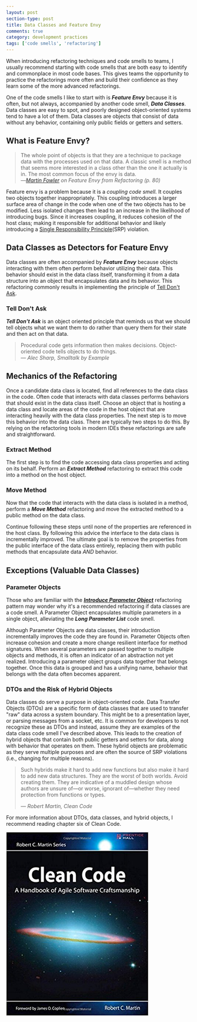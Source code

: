 ```yaml
---
layout: post
section-type: post
title: Data Classes and Feature Envy 
comments: true
category: development practices
tags: ['code smells', 'refactoring']
---
```


When introducing refactoring techniques and code smells to teams, I usually recommend starting with code smells that are both easy to identify and commonplace in most code bases. This gives teams the opportunity to practice the refactorings more often and build their confidence as they learn some of the more advanced refactorings. 

One of the code smells I like to start with is _**Feature Envy**_ because it is often, but not always, accompanied by another code smell, _**Data Classes**_. Data classes are easy to spot, and poorly designed object-oriented systems tend to have a lot of them. Data classes are objects that consist of data without any behavior, containing only public fields or getters and setters. 

## What is Feature Envy?

> The whole point of objects is that they are a technique to package data with the processes used on that data. A classic smell is a method that seems more interested in a class other than the one it actually is in. The most common focus of the envy is data.  
> &mdash;_[Martin Fowler](http://www.martinfowler.com) on Feature Envy from Refactoring (p. 80)_

Feature envy is a problem because it is a _coupling code smell._ It couples two objects together inappropriately. This coupling introduces a larger surface area of change in the code when one of the two objects has to be modified. Less isolated changes then lead to an increase in the likelihood of introducing bugs. Since it increases coupling, it reduces cohesion of the host class; making it responsible for additional behavior and likely introducing a [Single Responsibility Principle](https://en.wikipedia.org/wiki/Single_responsibility_principle)(SRP) violation.

## Data Classes as Detectors for Feature Envy

Data classes are often accompanied by _**Feature Envy**_ because objects interacting with them often perform behavior utilizing their data. This behavior should exist in the data class itself, transforming it from a data structure into an object that encapsulates data and its behavior. This refactoring commonly results in implementing the principle of [Tell Don't Ask](https://pragprog.com/articles/tell-dont-ask).

### Tell Don't Ask

_**Tell Don't Ask**_ is an object oriented principle that reminds us that we should tell objects what we want them to do rather than query them for their state and then act on that data.

> Procedural code gets information then makes decisions. Object-oriented code tells objects to do things.    
> &mdash; _Alec Sharp, Smalltalk by Example_

## Mechanics of the Refactoring

Once a candidate data class is located, find all references to the data class in the code. Often code that interacts with data classes performs behaviors that should exist in the data class itself. Choose an object that is hosting a data class and locate areas of the code in the host object that are interacting heavily with the data class properties. The next step is to move this behavior into the data class. There are typically two steps to do this. By relying on the refactoring tools in modern IDEs these refactorings are safe and straightforward. 

### Extract Method

The first step is to find the code accessing data class properties and acting on its behalf. Perform an _**Extract Method**_ refactoring to extract this code into a method on the host object. 

### Move Method

Now that the code that interacts with the data class is isolated in a method, perform a _**Move Method**_ refactoring and move the extracted method to a public method on the data class. 

Continue following these steps until none of the properties are referenced in the host class. By following this advice the interface to the data class is incrementally improved. The ultimate goal is to remove the properties from the public interface of the data class entirely, replacing them with public methods that encapsulate data *AND* behavior.

## Exceptions (Valuable Data Classes)

### Parameter Objects

Those who are familiar with the [_**Introduce Parameter Object**_](http://wiki.c2.com/?ParameterObject) refactoring pattern may wonder why it's a recommended refactoring if data classes are a code smell. A Parameter Object encapsulates multiple parameters in a single object, alleviating the _**Long Parameter List**_ code smell. 

Although Parameter Objects are data classes, their introduction incrementally improves the code they are found in. Parameter Objects often increase cohesion and create a more change resilient interface for method signatures. When several parameters are passed together to multiple objects and methods, it is often an indicator of an abstraction not yet realized. Introducing a parameter object groups data together that belongs together. Once this data is grouped and has a unifying name, behavior that belongs with the data often becomes apparent.

### DTOs and the Risk of Hybrid Objects

Data classes do serve a purpose in object-oriented code. Data Transfer Objects (DTOs) are a specific form of data classes that are used to transfer "raw" data across a system boundary. This might be to a presentation layer, or parsing messages from a socket, etc. It is common for developers to not recognize these as DTOs and instead, assume they are examples of the data class code smell I've described above. This leads to the creation of hybrid objects that contain both public getters and setters for data, along with behavior that operates on them. These hybrid objects are problematic as they serve multiple purposes and are often the source of SRP violations (i.e., changing for multiple reasons).

> Such hybrids make it hard to add new functions but also make it hard to add new data
> structures. They are the worst of both worlds. Avoid creating them. They are indicative of a
> muddled design whose authors are unsure of—or worse, ignorant of—whether they need
> protection from functions or types.
>   
> &mdash; _Robert Martin, Clean Code_

For more information about DTOs, data classes, and hybrid objects, I recommend reading chapter six of Clean Code.

<img class='img-responsive' src='/img/clean-code.jpg' alt='Clean Code book' />
